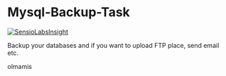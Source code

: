 Mysql-Backup-Task
=================
[![SensioLabsInsight](https://insight.sensiolabs.com/projects/263cf9f4-07aa-4df2-8838-bd04cb5d7adf/big.png)](https://insight.sensiolabs.com/projects/263cf9f4-07aa-4df2-8838-bd04cb5d7adf)

Backup your databases and if you want to upload FTP place, send email etc.


olmamis
